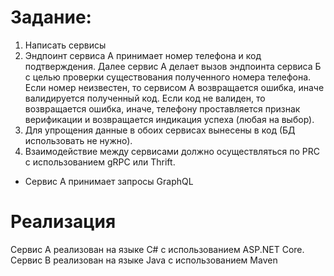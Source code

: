 # Задание:
1. Написать сервисы
2. Эндпоинт сервиса А принимает номер телефона и код подтверждения. Далее сервис А делает вызов эндпоинта сервиса Б с целью проверки существования полученного номера телефона. Если номер неизвестен, то сервисом А возвращается ошибка, иначе валидируется полученный код. Если код не валиден, то возвращается ошибка, иначе, телефону проставляется признак верификации и возвращается индикация успеха (любая на выбор).
3. Для упрощения данные в обоих сервисах вынесены в код (БД использовать не нужно).
4. Взаимодействие между сервисами должно осуществляться по PRC с использованием gRPC или Thrift.
* Сервис А принимает запросы GraphQL
# Реализация
Сервис А реализован на языке C# с использованием ASP.NET Core. Сервис B реализован на языке Java с использованием Maven
